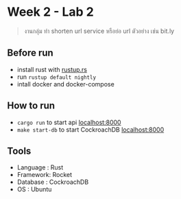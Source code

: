 # Week 2 - Lab 2
> งานกลุ่ม ทำ shorten url service หรือย่อ url ตัวอย่าง เช่น bit.ly

## Before run

- install rust with [rustup.rs](https://rustup.rs/)
- run `rustup default nightly`
- intall docker and docker-compose

## How to run

- `cargo run` to start api [localhost:8000](http://localhost:8000)
- `make start-db` to start CockroachDB [localhost:8000](http://localhost:8000)
## Tools 

- Language : Rust
- Framework: Rocket
- Database : CockroachDB
- OS       : Ubuntu

